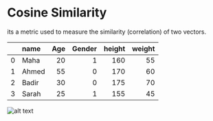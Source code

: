 # Cosine Similarity
its a metric used to measure the similarity (correlation) of two vectors.



|    | name   |   Age |   Gender |   height |   weight |
|---:|:-------|------:|---------:|---------:|---------:|
|  0 | Maha   |    20 |        1 |      160 |       55 |
|  1 | Ahmed  |    55 |        0 |      170 |       60 |
|  2 | Badir  |    30 |        0 |      175 |       70 |
|  3 | Sarah  |    25 |        1 |      155 |       45 |

![alt text](https://sites.temple.edu/tudsc/files/2017/03/cosine-equation.png)
